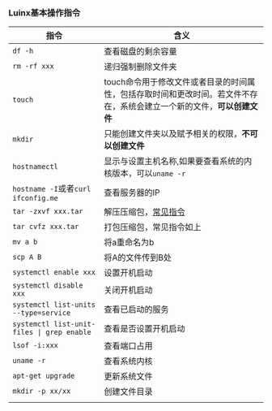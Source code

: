 ### Luinx基本操作指令

| 指令                                         | 含义                                                               |
| ------------------------------------------ | ---------------------------------------------------------------- |
| `df -h`                                    | 查看磁盘的剩余容量                                                        |
| `rm -rf xxx`                               | 递归强制删除文件夹                                                        |
| `touch`                                    | touch命令用于修改文件或者目录的时间属性，包括存取时间和更改时间。若文件不存在，系统会建立一个新的文件，**可以创建文件** |
| `mkdir`                                    | 只能创建文件夹以及赋予相关的权限，**不可以创建文件**                                     |
| `hostnamectl`                              | 显示与设置主机名称,如果要查看系统的内核版本，可以`uname -r`                              |
| `hostname -I`或者`curl ifconfig.me`          | 查看服务器的IP                                                         |
| `tar -zxvf xxx.tar`                        | 解压压缩包，[常见指令](/tips/unzip-learn.md)                               |
| `tar cvfz xxx.tar`                         | 打包压缩包，常见指令如上                                                     |
| `mv a b`                                   | 将a重命名为b                                                          |
| `scp A B`                                  | 将A的文件传到B处                                                        |
| `systemctl enable xxx`                     | 设置开机启动                                                           |
| `systemctl disable xxx`                    | 关闭开机启动                                                           |
| `systemctl list-units --type=service`      | 查看已启动的服务                                                         |
| `systemctl list-unit-files \| grep enable` | 查看是否设置开机启动                                                       |
| `lsof -i:xxx`                              | 查看端口占用                                                           |
| `uname -r`                                 | 查看系统内核                                                           |
| `apt-get upgrade`                          | 更新系统文件                                                           |
| `mkdir -p xx/xx`                           | 创建文件目录                                                           |
|                                            |                                                                  |

